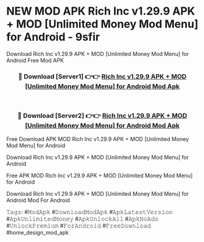 # NEW MOD APK Rich Inc v1.29.9 APK + MOD [Unlimited Money Mod Menu] for Android - 9sfir
Download Rich Inc v1.29.9 APK + MOD [Unlimited Money Mod Menu] for Android Free Mod APK

<div align="center">
<h3>🔴 Download [Server1] 👉👉 <a href="https://apk-comot.site?title=Rich_Inc_v1.29.9_APK_+_MOD_[Unlimited_Money_Mod_Menu]_for_Android">Rich Inc v1.29.9 APK + MOD [Unlimited Money Mod Menu] for Android Mod Apk</a></h3><br>

<h3>🔴 Download [Server2] 👉👉 <a href="https://apk-comot.site?title=Rich_Inc_v1.29.9_APK_+_MOD_[Unlimited_Money_Mod_Menu]_for_Android">Rich Inc v1.29.9 APK + MOD [Unlimited Money Mod Menu] for Android Mod Apk</a></h3>
</div>


Free Download APK MOD Rich Inc v1.29.9 APK + MOD [Unlimited Money Mod Menu] for Android

Download Rich Inc v1.29.9 APK + MOD [Unlimited Money Mod Menu] for Android 

Free APK MOD Rich Inc v1.29.9 APK + MOD [Unlimited Money Mod Menu] for Android 

Download Rich Inc v1.29.9 APK + MOD [Unlimited Money Mod Menu] for Android Mod For Android

𝚃𝚊𝚐𝚜: #𝙼𝚘𝚍𝙰𝚙𝚔 #𝙳𝚘𝚠𝚗𝚕𝚘𝚊𝚍𝙼𝚘𝚍𝙰𝚙𝚔 #𝙰𝚙𝚔𝙻𝚊𝚝𝚎𝚜𝚝𝚅𝚎𝚛𝚜𝚒𝚘𝚗 #𝙰𝚙𝚔𝚄𝚗𝚕𝚒𝚖𝚒𝚝𝚎𝚍𝙼𝚘𝚗𝚎𝚢 #𝙰𝚙𝚔𝚄𝚗𝚕𝚘𝚌𝚔𝙰𝚕𝚕 #𝙰𝚙𝚔𝙽𝚘𝙰𝚍𝚜 #𝚄𝚗𝚕𝚘𝚌𝚔𝙿𝚛𝚎𝚖𝚒𝚞𝚖 #𝙵𝚘𝚛𝙰𝚗𝚍𝚛𝚘𝚒𝚍 #𝙵𝚛𝚎𝚎𝙳𝚘𝚠𝚗𝚕𝚘𝚊𝚍 #home_design_mod_apk